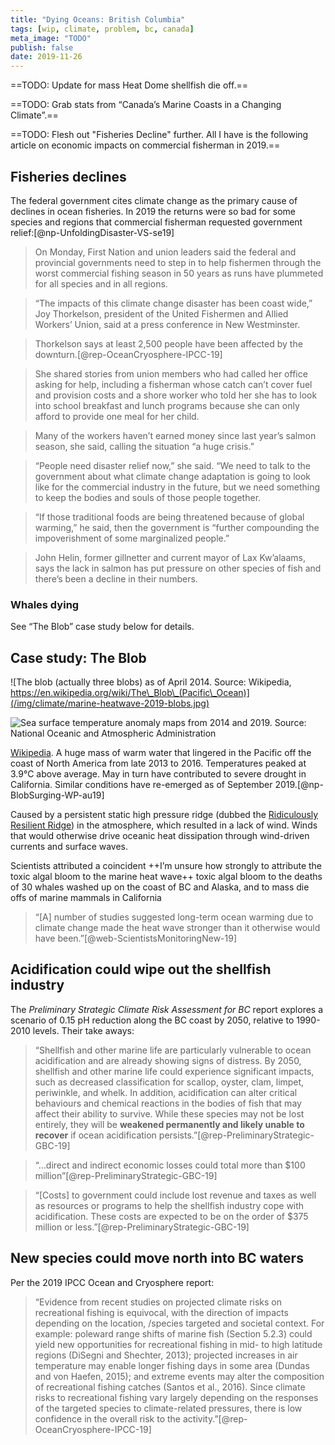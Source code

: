 ```yaml
---
title: "Dying Oceans: British Columbia"
tags: [wip, climate, problem, bc, canada]
meta_image: "TODO"
publish: false
date: 2019-11-26
---
```


==TODO: Update for mass Heat Dome shellfish die off.==

==TODO: Grab stats from “Canada’s Marine Coasts in a Changing Climate”.==

==TODO: Flesh out "Fisheries Decline" further. All I have is the following article on economic impacts on commercial fisherman in 2019.==

## Fisheries declines

The federal government cites climate change as the primary cause of declines in ocean fisheries. In 2019 the returns were so bad for some species and regions that commercial fisherman requested government relief:[@np-UnfoldingDisaster-VS-se19]

> On Monday, First Nation and union leaders said the federal and provincial governments need to step in to help fishermen through the worst commercial fishing season in 50 years as runs have plummeted for all species and in all regions.

> “The impacts of this climate change disaster has been coast wide,” Joy Thorkelson, president of the United Fishermen and Allied Workers’ Union, said at a press conference in New Westminster.

> Thorkelson says at least 2,500 people have been affected by the downturn.[@rep-OceanCryosphere-IPCC-19]

> She shared stories from union members who had called her office asking for help, including a fisherman whose catch can’t cover fuel and provision costs and a shore worker who told her she has to look into school breakfast and lunch programs because she can only afford to provide one meal for her child.

> Many of the workers haven’t earned money since last year’s salmon season, she said, calling the situation “a huge crisis.”

> “People need disaster relief now,” she said. “We need to talk to the government about what climate change adaptation is going to look like for the commercial industry in the future, but we need something to keep the bodies and souls of those people together.

> “If those traditional foods are being threatened because of global warming,” he said, then the government is “further compounding the impoverishment of some marginalized people.”

> John Helin, former gillnetter and current mayor of Lax Kw’alaams, says the lack in salmon has put pressure on other species of fish and there’s been a decline in their numbers.

### Whales dying

See “The Blob” case study below for details.

## Case study: The Blob

![The blob (actually three blobs) as of April 2014. Source: Wikipedia, https://en.wikipedia.org/wiki/The\_Blob\_(Pacific\_Ocean)](/img/climate/marine-heatwave-2019-blobs.jpg)

![Sea surface temperature anomaly maps from 2014 and 2019. Source: National Oceanic and Atmospheric Administration](/img/climate/marine-heatwave-2019-the-blob.png)

[Wikipedia](https://en.wikipedia.org/wiki/The_Blob_(Pacific_Ocean)). A huge mass of warm water that lingered in the Pacific off the coast of North America from late 2013 to 2016. Temperatures peaked at 3.9°C above average. May in turn have contributed to severe drought in California. Similar conditions have re-emerged as of September 2019.[@np-BlobSurging-WP-au19]

Caused by a persistent static high pressure ridge (dubbed the [Ridiculously Resilient Ridge](https://en.wikipedia.org/wiki/Ridiculously_Resilient_Ridge)) in the atmosphere, which resulted in a lack of wind. Winds that would otherwise drive oceanic heat dissipation through wind-driven currents and surface waves. 

Scientists attributed a coincident ++I’m unsure how strongly to attribute the toxic algal bloom to the marine heat wave++ toxic algal bloom to the deaths of 30 whales washed up on the coast of BC and Alaska, and to mass die offs of marine mammals in California

> “[A] number of studies suggested long-term ocean warming due to climate change made the heat wave stronger than it otherwise would have been.”[@web-ScientistsMonitoringNew-19]

## Acidification could wipe out the shellfish industry

The _Preliminary Strategic Climate Risk Assessment for BC_ report explores a scenario of 0.15 pH reduction along the BC coast by 2050, relative to 1990-2010 levels. Their take aways:

> “Shellfish and other marine life are particularly vulnerable to ocean acidification and are already showing signs of distress. By 2050, shellfish and other marine life could experience significant impacts, such as decreased classification for scallop, oyster, clam, limpet, periwinkle, and whelk. In addition, acidification can alter critical behaviours and chemical reactions in the bodies of fish that may affect their ability to survive. While these species may not be lost entirely, they will be **weakened permanently and likely unable to recover** if ocean acidification persists.”[@rep-PreliminaryStrategic-GBC-19]

> “…direct and indirect economic losses could total more than $100 million”[@rep-PreliminaryStrategic-GBC-19]

>  “[Costs] to government could include lost revenue and taxes as well as resources or programs to help the shellfish industry cope with acidification. These costs are expected to be on the order of $375 million or less.”[@rep-PreliminaryStrategic-GBC-19]

## New species could move north into BC waters

Per the 2019 IPCC Ocean and Cryosphere report: 

> “Evidence from recent studies on projected climate risks on recreational fishing is equivocal, with the direction of impacts depending on the location, /species targeted and societal context. For example: poleward range shifts of marine fish (Section 5.2.3) could yield new opportunities for recreational fishing in mid- to high latitude regions (DiSegni and Shechter, 2013); projected increases in air temperature may enable longer fishing days in some area (Dundas and von Haefen, 2015); and extreme events may alter the composition of recreational fishing catches (Santos et al., 2016). Since climate risks to recreational fishing vary largely depending on the responses of the targeted species to climate-related pressures, there is low confidence in the overall risk to the activity.”[@rep-OceanCryosphere-IPCC-19]
